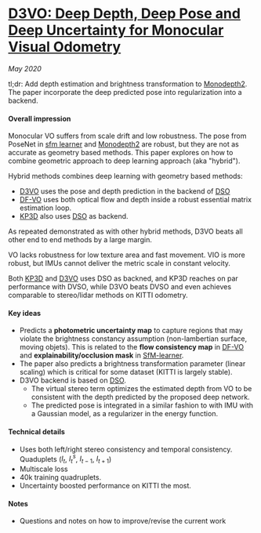 # [D3VO: Deep Depth, Deep Pose and Deep Uncertainty for Monocular Visual Odometry](https://arxiv.org/abs/2003.01060)

_May 2020_

tl;dr: Add depth estimation and brightness transformation to [Monodepth2](monodepth2.md). The paper incorporate the deep predicted pose into regularization into a backend. 

#### Overall impression
Monocular VO suffers from scale drift and low robustness. The pose from PoseNet in [sfm learner](sfm_learner.md) and [Monodepth2](monodepth2.md) are robust, but they are not as accurate as geometry based methods. This paper explores on how to combine geometric approach to deep learning approach (aka "hybrid"). 

Hybrid methods combines deep learning with geometry based methods: 

- [D3VO](d3vo.md) uses the pose and depth prediction in the backend of [DSO](dso.md)
- [DF-VO](df_vo.md) uses both optical flow and depth inside a robust essential matrix estimation loop.
- [KP3D](kp3d.md) also uses [DSO](dso.md) as backend.

As repeated demonstrated as with other hybrid methods, D3VO beats all other end to end methods by a large margin.

VO lacks robustness for low texture area and fast movement. VIO is more robust, but IMUs cannot deliver the metric scale in constant velocity.

Both [KP3D](kp3d.md) and [D3VO](d3vo.md) uses DSO as backned, and KP3D reaches on par performance with DVSO, while D3VO beats DVSO and even achieves comparable to stereo/lidar methods on KITTI odometry. 

#### Key ideas
- Predicts a **photometric uncertainty map** to capture regions that may violate the brightness constancy assumption (non-lambertian surface, moving objets). This is related to the **flow consistency map** in [DF-VO](df_vo.md) and **explainability/occlusion mask** in [SfM-learner](sfm_learner.md).
- The paper also predicts a brightness transformation parameter (linear scaling) which is critical for some dataset (KITTI is largely stable). 
- D3VO backend is based on [DSO](dso.md). 
	- The virtual stereo term optimizes the estimated depth from VO to be consistent with the depth predicted by the proposed deep network.
	- The predicted pose is integrated in a similar fashion to with IMU with a Gaussian model, as a regularizer in the energy function.

#### Technical details
- Uses both left/right stereo consistency and temporal consistency. Quaduplets ($I_t$, $I_t^s$, $I_{t-1}$, $I_{t+1}$)
- Multiscale loss
- 40k training quadruplets.
- Uncertainty boosted performance on KITTI the most. 

#### Notes
- Questions and notes on how to improve/revise the current work  

